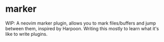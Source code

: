 # marker
WIP: A neovim marker plugin, allows you to mark files/buffers and jump between them, inspired by Harpoon. Writing this mostly to learn what it's like to write plugins.
